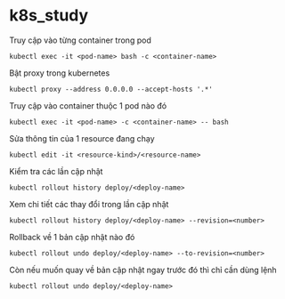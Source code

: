 # k8s_study
Truy cập vào từng container trong pod
```
kubectl exec -it <pod-name> bash -c <container-name>
```
Bật proxy trong kubernetes 
```
kubectl proxy --address 0.0.0.0 --accept-hosts '.*'
```
Truy cập vào container thuộc 1 pod nào đó
```
kubectl exec -it <pod-name> -c <container-name> -- bash
```
Sửa thông tin của 1 resource đang chạy
```
kubectl edit -it <resource-kind>/<resource-name>
```
Kiểm tra các lần cập nhật
```
kubectl rollout history deploy/<deploy-name>
```
Xem chi tiết các thay đổi trong lần cập nhật
```
kubectl rollout history deploy/<deploy-name> --revision=<number>
```
Rollback về 1 bản cập nhật nào đó
```
kubectl rollout undo deploy/<deploy-name> --to-revision=<number>
```
Còn nếu muốn quay về bản cập nhật ngay trước đó thì chỉ cần dùng lệnh
```
kubectl rollout undo deploy/<deploy-name>
```
